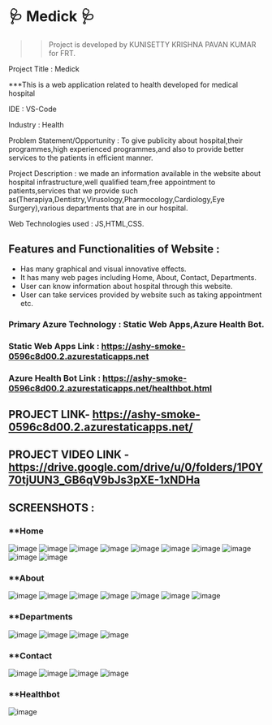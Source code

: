 # 🩺 Medick 🩺
>>Project is developed by KUNISETTY KRISHNA PAVAN KUMAR for FRT.

Project Title : Medick

***This is a web application related to health developed for medical hospital

IDE : VS-Code

Industry : Health

Problem Statement/Opportunity : To give publicity about hospital,their programmes,high experienced programmes,and also to provide better services to the patients in efficient manner.

Project Description : we made an information available in the website about hospital infrastructure,well qualified team,free appointment to patients,services that we provide such as(Therapiya,Dentistry,Virusology,Pharmocology,Cardiology,Eye Surgery),various departments that are in our hospital.

Web Technologies used : JS,HTML,CSS.

## Features and Functionalities of Website :

- Has many graphical and visual innovative effects.
- It has many web pages including Home, About, Contact, Departments.
- User can know information about hospital through this website.
- User can take services provided by website such as taking appointment etc.

### Primary Azure Technology : Static Web Apps,Azure Health Bot.

### Static Web Apps Link : https://ashy-smoke-0596c8d00.2.azurestaticapps.net

### Azure Health Bot Link : https://ashy-smoke-0596c8d00.2.azurestaticapps.net/healthbot.html

## PROJECT LINK- https://ashy-smoke-0596c8d00.2.azurestaticapps.net/

## PROJECT VIDEO LINK - https://drive.google.com/drive/u/0/folders/1P0Y70tjUUN3_GB6qV9bJs3pXE-1xNDHa

## SCREENSHOTS :

### **Home
![image](https://user-images.githubusercontent.com/118153235/209954793-33158d59-5da7-434a-8a10-84b69ef748fe.png)
![image](https://user-images.githubusercontent.com/118153235/209955035-ded22760-374e-44b5-b224-9724d3d35936.png)
![image](https://user-images.githubusercontent.com/118153235/209955370-8ad546fc-4cf8-4dda-8b51-c8d791d1ca44.png)
![image](https://user-images.githubusercontent.com/118153235/209955534-9964b283-be69-4a0c-88a8-877fdfd137ef.png)
![image](https://user-images.githubusercontent.com/118153235/209955714-648b5371-735a-4ea4-8d33-7daca01f4972.png)
![image](https://user-images.githubusercontent.com/118153235/209955781-df35d27e-4e88-4ce9-80be-b87ef581b70e.png)
![image](https://user-images.githubusercontent.com/118153235/209955878-d5320926-a747-458b-b475-1fbb4d17a6cd.png)
![image](https://user-images.githubusercontent.com/118153235/209956397-94852d8e-1e24-4e18-be48-030c72b99b13.png)
![image](https://user-images.githubusercontent.com/118153235/209956171-f47c0498-e033-4b31-b4e4-4439a1eaabbb.png)
![image](https://user-images.githubusercontent.com/118153235/209961116-8bf41138-3fc6-49f4-b58b-e29087f680bb.png)



### **About

![image](https://user-images.githubusercontent.com/118153235/209956682-b7aff15f-0256-47c0-b5dc-90965a27d66a.png)
![image](https://user-images.githubusercontent.com/118153235/209956864-af84afa2-7946-4d4f-83de-8ba880517525.png)
![image](https://user-images.githubusercontent.com/118153235/209957008-d9f61d8c-53a0-45e7-841e-09da71e6a1c5.png)
![image](https://user-images.githubusercontent.com/118153235/209957159-170bc867-fb16-4a5e-9bab-6fff05136ef8.png)
![image](https://user-images.githubusercontent.com/118153235/209957301-216ce5e6-0a83-44e2-97f1-f1181810639a.png)
![image](https://user-images.githubusercontent.com/118153235/209957510-dc06c3d0-415d-45d1-b3bc-df0e699d77e7.png)
![image](https://user-images.githubusercontent.com/118153235/209957870-f52572f9-f57c-4455-aa78-55e4ca4baedd.png)

### **Departments

![image](https://user-images.githubusercontent.com/118153235/209958143-d1fc7259-56da-4d00-a215-89b4a89b11fe.png)
![image](https://user-images.githubusercontent.com/118153235/209958379-89779564-4b8f-47b7-9f46-d091713417af.png)
![image](https://user-images.githubusercontent.com/118153235/209958864-d283ad22-a9d4-4ff8-8665-73f62d543c22.png)
![image](https://user-images.githubusercontent.com/118153235/209958936-d4707277-9454-4d24-9746-f6b03a4ae8ff.png)


### **Contact

![image](https://user-images.githubusercontent.com/118153235/209959413-571f965d-5364-48d2-9668-54ea51834f95.png)
![image](https://user-images.githubusercontent.com/118153235/209959884-f8f5413a-4e1a-4a6e-8eb3-0e0fa770101e.png)
![image](https://user-images.githubusercontent.com/118153235/209960076-7b7401fd-1cd9-4b34-b990-51bcd2f43565.png)
![image](https://user-images.githubusercontent.com/118153235/209960359-c2a4967f-32ea-4718-ab36-19faf4845773.png)

### **Healthbot

![image](https://user-images.githubusercontent.com/118153235/209962349-7dad7123-83f3-452a-91b1-b076a12bca1b.png)
